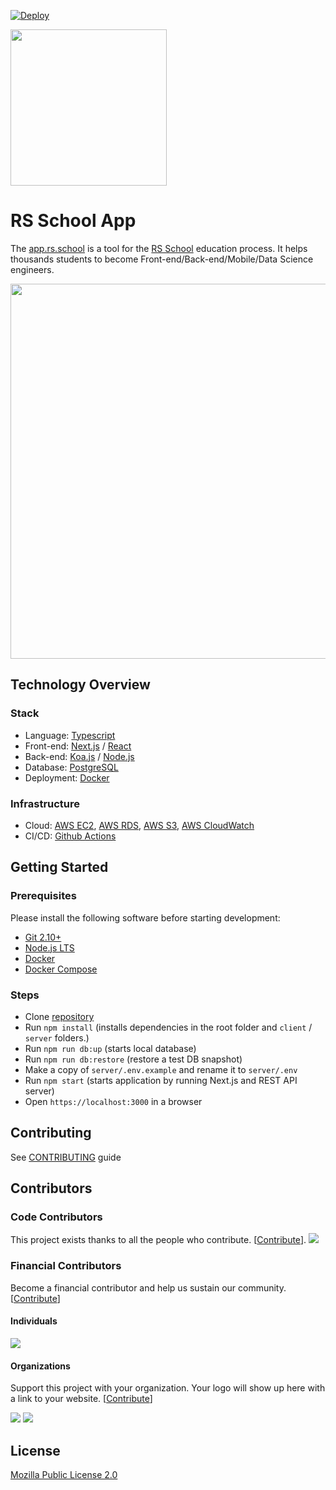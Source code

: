 [![Deploy](https://github.com/rolling-scopes/rsschool-app/actions/workflows/deploy.yaml/badge.svg?branch=master)](https://github.com/rolling-scopes/rsschool-app/actions/workflows/deploy.yaml)


<img src="https://www.rs.school/images/rs_school.svg" width="250px"/>

# RS School App


The [app.rs.school](https://app.rs.school) is a tool for the [RS School](https://rs.school) education process. It helps thousands students to become Front-end/Back-end/Mobile/Data Science engineers.

<img src="https://user-images.githubusercontent.com/618807/138608245-f00471ce-f982-4901-a32e-7246720ed13b.png" width="600px"/>


## Technology Overview

### Stack
 - Language: [Typescript](https://www.typescriptlang.org/)
 - Front-end: [Next.js](https://nextjs.org/) / [React](https://reactjs.org/)
 - Back-end: [Koa.js](https://koajs.com/) / [Node.js](https://nodejs.org/en/)
 - Database: [PostgreSQL](https://www.postgresql.org/)
 - Deployment: [Docker](https://www.docker.com/)

### Infrastructure

 - Cloud: [AWS EC2](https://aws.amazon.com/ec2/), [AWS RDS](https://aws.amazon.com/rds/postgresql/), [AWS S3](https://aws.amazon.com/s3/), [AWS CloudWatch](https://aws.amazon.com/cloudwatch/)
 - CI/CD: [Github Actions](https://github.com/rolling-scopes/rsschool-app/tree/master/.github/workflows)


## Getting Started

### Prerequisites

Please install the following software before starting development:
  - [Git 2.10+](https://git-scm.com/downloads)
  - [Node.js LTS](https://nodejs.org/en/download/)
  - [Docker](https://docs.docker.com/install/)
  - [Docker Compose](https://docs.docker.com/compose/install/)


### Steps
  - Clone [repository](https://github.com/rolling-scopes/rsschool-app)
  - Run `npm install` (installs dependencies in the root folder and `client` / `server` folders.)
  - Run `npm run db:up` (starts local database)
  - Run `npm run db:restore`  (restore a test DB snapshot)
  - Make a copy of `server/.env.example` and rename it to `server/.env`
  - Run `npm start` (starts application by running Next.js and REST API server)
  - Open `https://localhost:3000` in a browser

## Contributing

See [CONTRIBUTING](https://github.com/rolling-scopes/rsschool-app/blob/master/CONTRIBUTING.md) guide

## Contributors

### Code Contributors

This project exists thanks to all the people who contribute. [[Contribute](CONTRIBUTING.md)].
<a href="https://github.com/rolling-scopes/rsschool-app/graphs/contributors"><img src="https://opencollective.com/rsschool/contributors.svg?width=890&button=false" /></a>

### Financial Contributors

Become a financial contributor and help us sustain our community. [[Contribute](https://opencollective.com/rsschool/contribute)]

#### Individuals

<a href="https://opencollective.com/rsschool"><img src="https://opencollective.com/rsschool/individuals.svg?width=890"></a>

#### Organizations

Support this project with your organization. Your logo will show up here with a link to your website. [[Contribute](https://opencollective.com/rsschool/contribute)]

<a href="https://opencollective.com/rsschool/organization/0/website"><img src="https://opencollective.com/rsschool/organization/0/avatar.svg"></a>
<a href="https://opencollective.com/rsschool/organization/1/website"><img src="https://opencollective.com/rsschool/organization/1/avatar.svg"></a>

## License

[Mozilla Public License 2.0](https://github.com/rolling-scopes/rsschool-app/blob/master/LICENSE)

